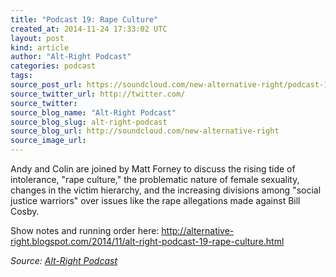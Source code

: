 ```yaml
---
title: "Podcast 19: Rape Culture"
created_at: 2014-11-24 17:33:02 UTC
layout: post
kind: article
author: "Alt-Right Podcast"
categories: podcast
tags: 
source_post_url: https://soundcloud.com/new-alternative-right/podcast-19-rape-culture
source_twitter_url: http://twitter.com/
source_twitter: 
source_blog_name: "Alt-Right Podcast"
source_blog_slug: alt-right-podcast
source_blog_url: http://soundcloud.com/new-alternative-right
source_image_url: 
---
```

Andy and Colin are joined by Matt Forney to discuss the rising tide of intolerance, "rape culture," the problematic nature of female sexuality, changes in the victim hierarchy, and the increasing divisions among "social justice warriors" over issues like the rape allegations made against Bill Cosby.

Show notes and running order here: http://alternative-right.blogspot.com/2014/11/alt-right-podcast-19-rape-culture.html<div class="">
    <i>Source: <a href="http://soundcloud.com/new-alternative-right">Alt-Right Podcast</a></i>
</div>
